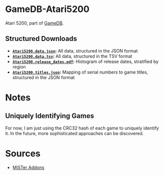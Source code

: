 # GameDB-Atari5200
Atari 5200, part of [GameDB](https://github.com/niemasd/GameDB).

## Structured Downloads
* **[`Atari5200.data.json`](https://github.com/niemasd/GameDB-Atari5200/releases/latest/download/Atari5200.data.json):** All data, structured in the JSON format
* **[`Atari5200.data.tsv`](https://github.com/niemasd/GameDB-Atari5200/releases/latest/download/Atari5200.data.tsv):** All data, structured in the TSV format
* **[`Atari5200.release_dates.pdf`](https://github.com/niemasd/GameDB-Atari5200/releases/latest/download/Atari5200.release_dates.pdf):** Histogram of release dates, stratified by region
* **[`Atari5200.titles.json`](https://github.com/niemasd/GameDB-Atari5200/releases/latest/download/Atari5200.titles.json):** Mapping of serial numbers to game titles, structured in the JSON format

# Notes

## Uniquely Identifying Games

For now, I am just using the CRC32 hash of each game to uniquely identify it. In the future, more sophisticated approaches can be discovered.

# Sources

* [MiSTer Addons](https://misteraddons.com/)

